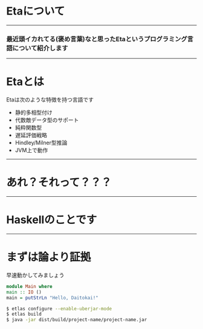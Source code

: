 Etaについて
===

---

### 最近頭イカれてる(褒め言葉)なと思ったEtaというプログラミング言語について紹介します

---

Etaとは
===

Etaは次のような特徴を持つ言語です

* 静的多相型付け
* 代数敵データ型のサポート
* 純粋関数型
* 遅延評価戦略
* Hindley/Milner型推論
* JVM上で動作

---

あれ？それって？？？
===

---

Haskellのことです
===

---

まずは論より証拠
===

早速動かしてみましょう

```haskell
module Main where
main :: IO ()
main = putStrLn "Hello, Daitokai!"
```

```bash
$ etlas configure --enable-uberjar-mode
$ etlas build
$ java -jar dist/build/project-name/project-name.jar
```

